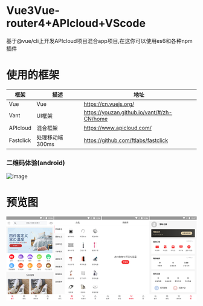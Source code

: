 # Vue3Vue-router4+APIcloud+VScode
基于@vue/cli上开发APIcloud项目混合app项目,在这你可以使用es6和各种npm插件

<!-- # 介绍
- 适配Android 4.4+, iOS 8.0+ rem适配
- 项目数据和图片来自网络，均只用于案例展示不用于其他用途 -->

# 使用的框架
|框架|描述|地址
|---|---|---|
|Vue|Vue|  https://cn.vuejs.org/|
|Vant|UI框架|  https://youzan.github.io/vant/#/zh-CN/home|
|APIcloud|混合框架| https://www.apicloud.com/
|Fastclick|处理移动端300ms|  https://github.com/ftlabs/fastclick|
### 二维码体验(android)
 ![image](https://github.com/lidexun/image/blob/main/qr.png)

# 预览图
 ![image](https://github.com/iDgex/apicloud-and-vant/blob/master/image/0.png)

